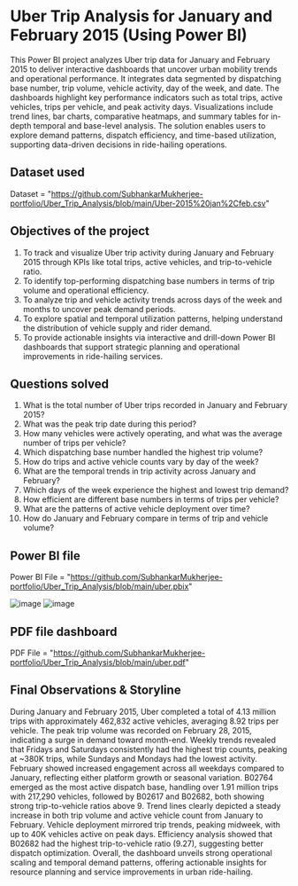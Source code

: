 # Uber Trip Analysis for January and February 2015 (Using Power BI)
This Power BI project analyzes Uber trip data for January and February 2015 to deliver interactive dashboards that uncover urban mobility trends and operational performance. It integrates data segmented by dispatching base number, trip volume, vehicle activity, day of the week, and date. The dashboards highlight key performance indicators such as total trips, active vehicles, trips per vehicle, and peak activity days. Visualizations include trend lines, bar charts, comparative heatmaps, and summary tables for in-depth temporal and base-level analysis. The solution enables users to explore demand patterns, dispatch efficiency, and time-based utilization, supporting data-driven decisions in ride-hailing operations.

## Dataset used
Dataset = "https://github.com/SubhankarMukherjee-portfolio/Uber_Trip_Analysis/blob/main/Uber-2015%20jan%2Cfeb.csv"

## Objectives of the project

1) To track and visualize Uber trip activity during January and February 2015 through KPIs like total trips, active vehicles, and trip-to-vehicle ratio.
2) To identify top-performing dispatching base numbers in terms of trip volume and operational efficiency.
3) To analyze trip and vehicle activity trends across days of the week and months to uncover peak demand periods.
4) To explore spatial and temporal utilization patterns, helping understand the distribution of vehicle supply and rider demand.
5) To provide actionable insights via interactive and drill-down Power BI dashboards that support strategic planning and operational improvements in ride-hailing services.

## Questions solved
1) What is the total number of Uber trips recorded in January and February 2015?
2) What was the peak trip date during this period?
3) How many vehicles were actively operating, and what was the average number of trips per vehicle?
4) Which dispatching base number handled the highest trip volume?
5) How do trips and active vehicle counts vary by day of the week?
6) What are the temporal trends in trip activity across January and February?
7) Which days of the week experience the highest and lowest trip demand?
8) How efficient are different base numbers in terms of trips per vehicle?
9) What are the patterns of active vehicle deployment over time?
10) How do January and February compare in terms of trip and vehicle volume?

    
## Power BI file
Power BI File = "https://github.com/SubhankarMukherjee-portfolio/Uber_Trip_Analysis/blob/main/uber.pbix"

![image](https://github.com/user-attachments/assets/d7bee25b-a7a4-408d-b495-0b99eeca993c)
![image](https://github.com/user-attachments/assets/c16a2158-e7ca-4910-aac0-39117133c8b2)

## PDF file dashboard
PDF File = "https://github.com/SubhankarMukherjee-portfolio/Uber_Trip_Analysis/blob/main/uber.pdf"

## Final Observations & Storyline
During January and February 2015, Uber completed a total of 4.13 million trips with approximately 462,832 active vehicles, averaging 8.92 trips per vehicle. The peak trip volume was recorded on February 28, 2015, indicating a surge in demand toward month-end. Weekly trends revealed that Fridays and Saturdays consistently had the highest trip counts, peaking at ~380K trips, while Sundays and Mondays had the lowest activity. February showed increased engagement across all weekdays compared to January, reflecting either platform growth or seasonal variation. B02764 emerged as the most active dispatch base, handling over 1.91 million trips with 217,290 vehicles, followed by B02617 and B02682, both showing strong trip-to-vehicle ratios above 9. Trend lines clearly depicted a steady increase in both trip volume and active vehicle count from January to February. Vehicle deployment mirrored trip trends, peaking midweek, with up to 40K vehicles active on peak days. Efficiency analysis showed that B02682 had the highest trip-to-vehicle ratio (9.27), suggesting better dispatch optimization. Overall, the dashboard unveils strong operational scaling and temporal demand patterns, offering actionable insights for resource planning and service improvements in urban ride-hailing.
